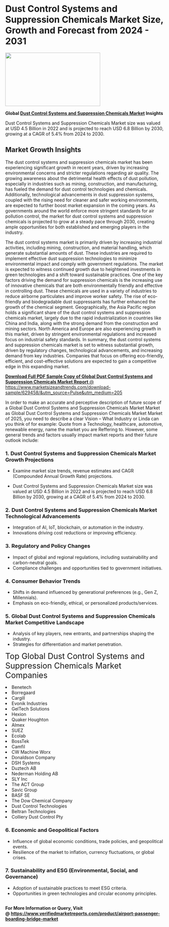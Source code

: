 <H1>Dust Control Systems and Suppression Chemicals Market Size, Growth and Forecast from 2024 - 2031</H1><img class="aligncenter size-medium wp-image-584254" src="https://thirdeyenews.in/wp-content/uploads/2024/09/Global-Market-Research-300x168.jpeg" alt="" width="300" height="168" /><p><strong>Global&nbsp;<a href="https://www.marketsizeandtrends.com/download-sample/629458/&amp;utm_source=Pulse&amp;utm_medium=205">Dust Control Systems and Suppression Chemicals Market</a> Insights</strong></p><p>Dust Control Systems and Suppression Chemicals Market size was valued at USD 4.5 Billion in 2022 and is projected to reach USD 6.8 Billion by 2030, growing at a CAGR of 5.4% from 2024 to 2030.</p><p><h2>Market Growth Insights</h2> <p>The dust control systems and suppression chemicals market has been experiencing significant growth in recent years, driven by increasing environmental concerns and stricter regulations regarding air quality. The growing awareness about the detrimental health effects of dust pollution, especially in industries such as mining, construction, and manufacturing, has fueled the demand for dust control technologies and chemicals. Additionally, technological advancements in dust suppression systems, coupled with the rising need for cleaner and safer working environments, are expected to further boost market expansion in the coming years. As governments around the world enforce more stringent standards for air pollution control, the market for dust control systems and suppression chemicals is projected to grow at a steady pace through 2030, creating ample opportunities for both established and emerging players in the industry.</p> <p><a href="sample_download_link" target="_blank"></a></p> <p>The dust control systems market is primarily driven by increasing industrial activities, including mining, construction, and material handling, which generate substantial amounts of dust. These industries are required to implement effective dust suppression technologies to minimize environmental impact and comply with government regulations. The market is expected to witness continued growth due to heightened investments in green technologies and a shift toward sustainable practices. One of the key factors driving the demand for suppression chemicals is the increasing use of innovative chemicals that are both environmentally friendly and effective in controlling dust. These chemicals are used in a variety of industries to reduce airborne particulates and improve worker safety. The rise of eco-friendly and biodegradable dust suppressants has further enhanced the growth of the chemical segment. Geographically, the Asia Pacific region holds a significant share of the dust control systems and suppression chemicals market, largely due to the rapid industrialization in countries like China and India, along with the strong demand from the construction and mining sectors. North America and Europe are also experiencing growth in this market, driven by stringent environmental regulations and increased focus on industrial safety standards. In summary, the dust control systems and suppression chemicals market is set to witness substantial growth, driven by regulatory changes, technological advancements, and increasing demand from key industries. Companies that focus on offering eco-friendly, efficient, and cost-effective solutions are expected to gain a competitive edge in this expanding market.</p> <p><a href="full_report_link" target="_blank"></p><p><span class=""><strong>Download Full PDF Sample Copy of Global Dust Control Systems and Suppression Chemicals Market Report</strong> @ <a href="https://www.marketsizeandtrends.com/download-sample/629458/&amp;utm_source=Pulse&amp;utm_medium=205" target="_blank">https://www.marketsizeandtrends.com/download-sample/629458/&amp;utm_source=Pulse&amp;utm_medium=205</a></span></p><p>In order to make an accurate and perceptive description of future scope of a Global&nbsp;Dust Control Systems and Suppression Chemicals Market Market as Global&nbsp;Dust Control Systems and Suppression Chemicals Market Market of 2025, you need to describe a clear Vision &ndash; What Industry or Linda can you think of for example: Quote from a Technology, healthcare, automotive, renewable energy, name the market you are Reffering to. However, some general trends and factors usually impact market reports and their future outlook include:</p><h3>1.&nbsp;<strong>Dust Control Systems and Suppression Chemicals Market Growth Projections</strong></h3><ul><li>Examine market size trends, revenue estimates and CAGR (Compounded Annual Growth Rate) projections.</li><li><p>Dust Control Systems and Suppression Chemicals Market size was valued at USD 4.5 Billion in 2022 and is projected to reach USD 6.8 Billion by 2030, growing at a CAGR of 5.4% from 2024 to 2030.</p></li></ul><h3>2.&nbsp;<strong>Dust Control Systems and Suppression Chemicals Market Technological Advancements</strong></h3><ul><li>Integration of AI, IoT, blockchain, or automation in the industry.</li><li>Innovations driving cost reductions or improving efficiency.</li></ul><h3>3.&nbsp;<strong>Regulatory and Policy Changes</strong></h3><ul><li>Impact of global and regional regulations, including sustainability and carbon-neutral goals.</li><li>Compliance challenges and opportunities tied to government initiatives.</li></ul><h3>4.&nbsp;<strong>Consumer Behavior Trends</strong></h3><ul><li>Shifts in demand influenced by generational preferences (e.g., Gen Z, Millennials).</li><li>Emphasis on eco-friendly, ethical, or personalized products/services.</li></ul><h3>5.&nbsp;<strong>Global Dust Control Systems and Suppression Chemicals Market Competitive Landscape</strong></h3><ul><li>Analysis of key players, new entrants, and partnerships shaping the industry.</li><li>Strategies for differentiation and market penetration.</li></ul><p data-pm-slice="1 1 []"><span style="color: inherit; font-family: inherit; font-size: 25px;">Top Global Dust Control Systems and Suppression Chemicals Market Companies</span></p><div class="" data-test-id=""><p><li>Benetech</li><li> Borregaard</li><li> Cargill</li><li> Evonik Industries</li><li> GelTech Solutions</li><li> Hexion</li><li> Quaker Houghton</li><li> Almex</li><li> SUEZ</li><li> Ecolab</li><li> BossTek</li><li> Camfil</li><li> CW Machine Worx</li><li> Donaldson Company</li><li> DSH Systems</li><li> Duztech AB</li><li> Nederman Holding AB</li><li> SLY Inc</li><li> The ACT Group</li><li> Savic Group</li><li> BASF SE</li><li> The Dow Chemical Company</li><li> Dust Control Technologies</li><li> Beltran Technologies</li><li> Colliery Dust Control Pty</li></p></div><h3>6.&nbsp;<strong>Economic and Geopolitical Factors</strong></h3><ul><li>Influence of global economic conditions, trade policies, and geopolitical events.</li><li>Resilience of the market to inflation, currency fluctuations, or global crises.</li></ul><h3>7.&nbsp;<strong>Sustainability and ESG (Environmental, Social, and Governance)</strong></h3><ul><li>Adoption of sustainable practices to meet ESG criteria.</li><li>Opportunities in green technologies and circular economy principles.</li></ul><h2><strong style="font-size: 14px;">For More Information or Query, Visit @&nbsp;</strong><a style="background-color: #ffffff; font-size: 14px;" href="https://www.marketsizeandtrends.com/report/dust-control-systems-and-suppression-chemicals-market/" target="_blank">https://www.verifiedmarketreports.com/product/airport-passenger-boarding-bridge-market</a></h2>
